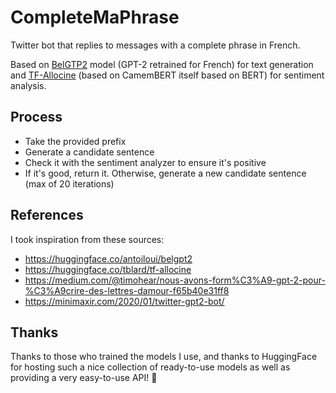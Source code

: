 # CompleteMaPhrase

Twitter bot that replies to messages with a complete phrase in French.

Based on [BelGTP2](https://huggingface.co/antoiloui/belgpt2) model (GPT-2 retrained for French) for text generation and [TF-Allocine](https://huggingface.co/tblard/tf-allocine) (based on CamemBERT itself based on BERT) for sentiment analysis.

## Process
* Take the provided prefix
* Generate a candidate sentence
* Check it with the sentiment analyzer to ensure it's positive
* If it's good, return it. Otherwise, generate a new candidate sentence (max of 20 iterations)


## References
I took inspiration from these sources:
* https://huggingface.co/antoiloui/belgpt2
* https://huggingface.co/tblard/tf-allocine
* https://medium.com/@timohear/nous-avons-form%C3%A9-gpt-2-pour-%C3%A9crire-des-lettres-damour-f65b40e31ff8
* https://minimaxir.com/2020/01/twitter-gpt2-bot/

## Thanks
Thanks to those who trained the models I use, and thanks to HuggingFace for hosting such a nice collection of
ready-to-use models as well as providing a very easy-to-use API! 🤗
